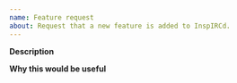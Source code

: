 ```yaml
---
name: Feature request
about: Request that a new feature is added to InspIRCd.
---
```


<!--
*PLEASE* fill in the issue template below rather than just deleting it. Failure to do so may result in your issue being ignored and/or closed.

The GitHub issue tracker is for feature requests ONLY. General support can be found at the following locations:

Discussions: https://github.com/inspircd/inspircd/discussions
Docs: https://docs.inspircd.org
IRC: ircs://irc.teranova.net/inspircd
Example configs: https://github.com/inspircd/inspircd/tree/insp3/docs/conf
-->

**Description**

<!--
Briefly describe the problem you are having in a few paragraphs.
-->

**Why this would be useful**


<!--
Briefly describe why the feature would be useful.
-->
